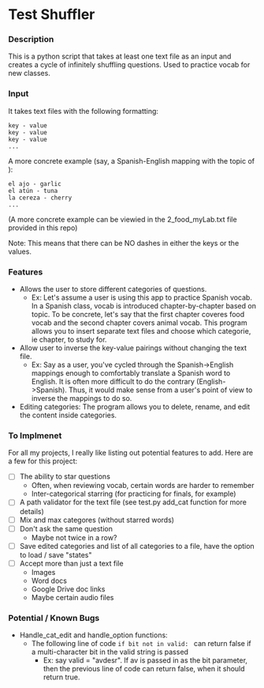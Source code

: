 # Test Shuffler
### Description
This is a python script that takes at least one text file as an input and creates a cycle of infinitely shuffling questions. Used to practice vocab for new classes.

### Input
It takes text files with the following formatting:
```
key - value
key - value
key - value
...
```

A more concrete example (say, a Spanish-English mapping with the topic of ):
```
el ajo - garlic
el atún - tuna
la cereza - cherry
...
```

(A more concrete example can be viewied in the 2_food_myLab.txt file provided in this repo)

Note: This means that there can be NO dashes in either the keys or the values.

### Features
- Allows the user to store different categories of questions. 
    - Ex: Let's assume a user is using this app to practice Spanish vocab. In a Spanish class, vocab is introduced chapter-by-chapter based on topic. To be concrete, let's say that the first chapter coveres food vocab and the second chapter covers animal vocab. This program allows you to insert separate text files and choose which categorie, ie chapter, to study for. 
- Allow user to inverse the key-value pairings without changing the text file. 
    - Ex: Say as a user, you've cycled through the Spanish->English mappings enough to comfortably translate a Spanish word to English. It is often more difficult to do the contrary (English->Spanish). Thus, it would make sense from a user's point of view to inverse the mappings to do so. 
- Editing categories: The program allows you to delete, rename, and edit the content inside categories.

### To Implmenet
For all my projects, I really like listing out potential features to add. Here are a few for this project:
- [ ] The ability to star questions
    - Often, when reviewing vocab, certain words are harder to remember 
    - Inter-categorical starring (for practicing for finals, for example)
- [ ] A path validator for the text file (see test.py add_cat function for more details)
- [ ] Mix and max categores (without starred words)
- [ ] Don't ask the same question
    - Maybe not twice in a row?
- [ ] Save edited categories and list of all categories to a file, have the option to load / save "states"
- [ ] Accept more than just a text file
    - Images
    - Word docs
    - Google Drive doc links
    - Maybe certain audio files

### Potential / Known Bugs
- Handle_cat_edit and handle_option functions:
    - The following line of code ```if bit not in valid: ``` can return false if a multi-character bit in the valid string is passed
        - Ex: say valid = "avdesr". If av is passed in as the bit parameter, then the previous line of code can return false, when it should return true.  
